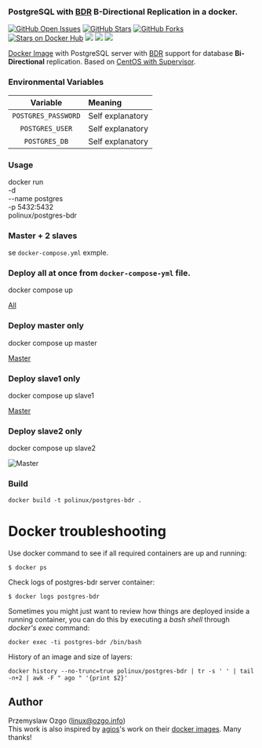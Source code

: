 ### PostgreSQL with [BDR](https://2ndquadrant.com/en/resources/bdr/) B-Directional Replication in a docker.

[![GitHub Open Issues](https://img.shields.io/github/issues/gaelrottier/docker-postgres-bdr.svg)](https://github.com/gaelrottier/docker-postgres-bdr/issues)
[![GitHub Stars](https://img.shields.io/github/stars/gaelrottier/docker-postgres-bdr.svg)](https://github.com/gaelrottier/docker-postgres-bdr)
[![GitHub Forks](https://img.shields.io/github/forks/gaelrottier/docker-postgres-bdr.svg)](https://github.com/gaelrottier/docker-postgres-bdr)  
[![Stars on Docker Hub](https://img.shields.io/docker/stars/gaelrottier/postgres-bdr.svg)](https://hub.docker.com/r/gaelrottier/postgres-bdr)
[![](https://images.microbadger.com/badges/version/gaelrottier/docker-postgres-bdr.svg)](https://microbadger.com/images/gaelrottier/docker-postgres-bdr)
[![](https://images.microbadger.com/badges/license/gaelrottier/docker-postgres-bdr.svg)](https://microbadger.com/images/gaelrottier/docker-postgres-bdr)
[![](https://images.microbadger.com/badges/image/gaelrottier/docker-postgres-bdr.svg)](https://microbadger.com/images/gaelrottier/docker-postgres-bdr)

[Docker Image](https://registry.hub.docker.com/u/gaelrottier/postgres-bdr/) with PostgreSQL server with [BDR](https://2ndquadrant.com/en/resources/bdr/) support for database **Bi-Directional** replication. Based on [CentOS with Supervisor](https://hub.docker.com/r/million12/centos-supervisor/).

### Environmental Variables

| Variable     | Meaning     |
| :-----------:| :---------- |
|`POSTGRES_PASSWORD`|Self explanatory|
|`POSTGRES_USER`|Self explanatory|
|`POSTGRES_DB`|Self explanatory|

### Usage

   docker run \
     -d \
     --name postgres \
     -p 5432:5432 \
     polinux/postgres-bdr

### Master + 2 slaves

se `docker-compose.yml` exmple.

### Deploy all at once from `docker-compose-yml` file.

   docker compose up

[All](https://raw.githubusercontent.com/pozgo/docker-postgres-bdr/master/images/all.gif)

### Deploy master only

   docker compose up master

[Master](https://raw.githubusercontent.com/pozgo/docker-postgres-bdr/master/images/master.gif)

### Deploy slave1 only

   docker compose up slave1

[Master](https://raw.githubusercontent.com/pozgo/docker-postgres-bdr/master/images/slave1.gif)

### Deploy slave2 only

   docker compose up slave2

![Master](https://raw.githubusercontent.com/pozgo/docker-postgres-bdr/master/images/slave2.gif)

### Build

    docker build -t polinux/postgres-bdr .

Docker troubleshooting
======================

Use docker command to see if all required containers are up and running:
```
$ docker ps
```

Check logs of postgres-bdr server container:
```
$ docker logs postgres-bdr
```

Sometimes you might just want to review how things are deployed inside a running
 container, you can do this by executing a _bash shell_ through _docker's
 exec_ command:
```
docker exec -ti postgres-bdr /bin/bash
```

History of an image and size of layers:
```
docker history --no-trunc=true polinux/postgres-bdr | tr -s ' ' | tail -n+2 | awk -F " ago " '{print $2}'
```

## Author

Przemyslaw Ozgo (<linux@ozgo.info>)  
This work is also inspired by [agios](https://github.com/agios)'s work on their [docker images](https://github.com/agios/docker-postgres-bdr). Many thanks!
